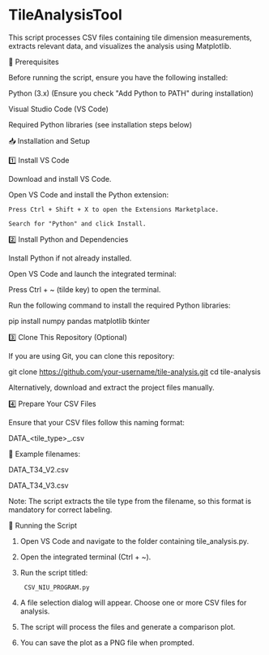 # TileAnalysisTool
This script processes CSV files containing tile dimension measurements, extracts relevant data, and visualizes the analysis using Matplotlib.

📌 Prerequisites

Before running the script, ensure you have the following installed:

  Python (3.x) (Ensure you check "Add Python to PATH" during installation)

  Visual Studio Code (VS Code)

  Required Python libraries (see installation steps below)

📥 Installation and Setup

1️⃣ Install VS Code

Download and install VS Code.

Open VS Code and install the Python extension:

    Press Ctrl + Shift + X to open the Extensions Marketplace.

    Search for "Python" and click Install.

2️⃣ Install Python and Dependencies

Install Python if not already installed.

Open VS Code and launch the integrated terminal:

  Press Ctrl + ~ (tilde key) to open the terminal.

Run the following command to install the required Python libraries:

  pip install numpy pandas matplotlib tkinter

3️⃣ Clone This Repository (Optional)

If you are using Git, you can clone this repository:

git clone https://github.com/your-username/tile-analysis.git
cd tile-analysis

Alternatively, download and extract the project files manually.

4️⃣ Prepare Your CSV Files

Ensure that your CSV files follow this naming format:

  DATA_<tile_type>_<version>.csv

📌 Example filenames:

  DATA_T34_V2.csv

  DATA_T34_V3.csv

Note: The script extracts the tile type from the filename, so this format is mandatory for correct labeling.

🚀 Running the Script

1. Open VS Code and navigate to the folder containing tile_analysis.py.

2. Open the integrated terminal (Ctrl + ~).

3. Run the script titled:

        CSV_NIU_PROGRAM.py

4. A file selection dialog will appear. Choose one or more CSV files for analysis.

5. The script will process the files and generate a comparison plot.

6. You can save the plot as a PNG file when prompted.


   
